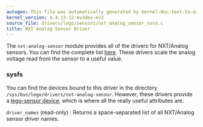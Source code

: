 ```yaml
---
autogen: This file was automatically generated by kernel-doc-text-to-markdown.py
kernel_version: 4.4.13-12-ev3dev-ev3
source_file: drivers/lego/sensors/nxt_analog_sensor_core.c
title: NXT Analog Sensor Driver
---
```


The `nxt-analog-sensor` module provides all of the drivers for NXT/Analog
sensors. You can find the complete list [here][supported sensors]. These
drivers scale the analog voltage read from the sensor to a useful value.

### sysfs

You can find the devices bound to this driver in the directory
`/sys/bus/lego/drivers/nxt-analog-sensor`. However, these drivers provide a
[lego-sensor device], which is where all the really useful attributes are.

`driver_names` (read-only)
: Returns a space-separated list of all NXT/Analog sensor driver names.

[lego-sensor device]: ../lego-sensor-class
[supported sensors]: /docs/sensors#supported-sensors

